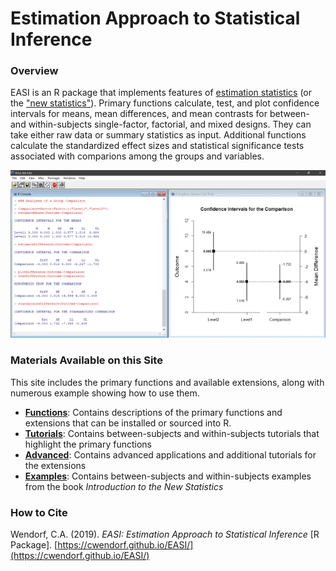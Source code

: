 # Estimation Approach to Statistical Inference

### Overview

EASI is an R package that implements features of [estimation statistics](https://en.wikipedia.org/wiki/Estimation_statistics "Estimation Statistics on Wikipedia") (or the ["new statistics"](https://thenewstatistics.com/itns/ "Introduction to the New Statistics")). Primary functions calculate, test, and plot confidence intervals for means, mean differences, and mean contrasts for between- and within-subjects single-factor, factorial, and mixed designs. They can take either raw data or summary statistics as input. Additional functions calculate the standardized effect sizes and statistical significance tests associated with comparions among the groups and variables. 

<p align="center"><kbd><img src="easiDifference.jpg"></kbd></p>

### Materials Available on this Site

This site includes the primary functions and available extensions, along with numerous example showing how to use them.

- [**Functions**](./Functions): Contains descriptions of the primary functions and extensions that can be installed or sourced into R.
- [**Tutorials**](./Tutorials): Contains between-subjects and within-subjects tutorials that highlight the primary functions
- [**Advanced**](./Advanced): Contains advanced applications and additional tutorials for the extensions
- [**Examples**](./Examples): Contains between-subjects and within-subjects examples from the book _Introduction to the New Statistics_

### How to Cite

Wendorf, C.A. (2019). _EASI: Estimation Approach to Statistical Inference_ [R Package]. [https://cwendorf.github.io/EASI/](https://cwendorf.github.io/EASI/)
